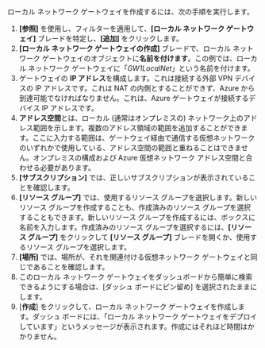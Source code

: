 ローカル ネットワーク ゲートウェイを作成するには、次の手順を実行します。

1. **[参照]** を使用し、フィルターを適用して、**[ローカル ネットワーク ゲートウェイ]** ブレードを特定し、**[追加]** をクリックします。
2. **[ローカル ネットワーク ゲートウェイの作成]** ブレードで、ローカル ネットワーク ゲートウェイのオブジェクトに**名前を付けます**。この例では、ローカル ネットワーク ゲートウェイに「*GW1LocalNet*」という名前を付けます。
3. ゲートウェイの **IP アドレス**を構成します。これは接続する外部 VPN デバイスの IP アドレスです。これは NAT の内側とすることができず、Azure から到達可能でなければなりません。これは、Azure ゲートウェイが接続するデバイス IP アドレスです。
4. **アドレス空間**とは、ローカル (通常はオンプレミスの) ネットワーク上のアドレス範囲を示します。複数のアドレス領域の範囲を追加することができます。ここに入力する範囲は、ゲートウェイ経由で通信する仮想ネットワークのいずれかで使用している、アドレス空間の範囲と重ねることはできません。オンプレミスの構成および Azure 仮想ネットワーク アドレス空間と合わせる必要があります。 
5. **[サブスクリプション]** では、正しいサブスクリプションが表示されていることを確認します。
6. **[リソース グループ]** では、使用するリソース グループを選択します。新しいリソース グループを作成することも、作成済みのリソース グループを選択することもできます。新しいリソース グループを作成するには、ボックスに名前を入力します。作成済みのリソース グループを選択するには、**[リソース グループ]** をクリックして **[リソース グループ]** ブレードを開くか、使用するリソース グループを選択します。
7. **[場所]** では、場所が、それを関連付ける仮想ネットワーク ゲートウェイと同じであることを確認します。
8. このローカル ネットワーク ゲートウェイをダッシュボードから簡単に検索できるようにする場合は、[ダッシュ ボードにピン留め] を選択されたままにします。
9. [**作成**] をクリックして、ローカル ネットワーク ゲートウェイを作成します。ダッシュ ボードには、「ローカル ネットワーク ゲートウェイをデプロイしています」というメッセージが表示されます。作成にはそれほど時間はかかりません。

<!---HONumber=AcomDC_0107_2016-->